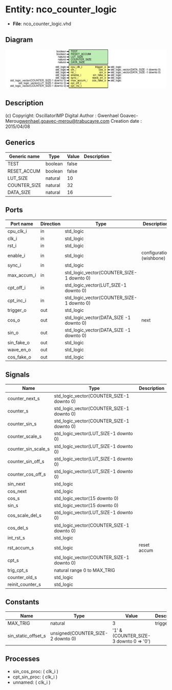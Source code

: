 # Entity: nco_counter_logic

- **File**: nco_counter_logic.vhd
## Diagram

![Diagram](nco_counter_logic.svg "Diagram")
## Description

(c) Copyright: OscillatorIMP Digital
Author : Gwenhael Goavec-Merou<gwenhael.goavec-merou@trabucayre.com>
Creation date : 2015/04/08
## Generics

| Generic name | Type    | Value | Description |
| ------------ | ------- | ----- | ----------- |
| TEST         | boolean | false |             |
| RESET_ACCUM  | boolean | false |             |
| LUT_SIZE     | natural | 10    |             |
| COUNTER_SIZE | natural | 32    |             |
| DATA_SIZE    | natural | 16    |             |
## Ports

| Port name   | Direction | Type                                      | Description              |
| ----------- | --------- | ----------------------------------------- | ------------------------ |
| cpu_clk_i   | in        | std_logic                                 |                          |
| clk_i       | in        | std_logic                                 |                          |
| rst_i       | in        | std_logic                                 |                          |
| enable_i    | in        | std_logic                                 | configuration (wishbone) |
| sync_i      | in        | std_logic                                 |                          |
| max_accum_i | in        | std_logic_vector(COUNTER_SIZE-1 downto 0) |                          |
| cpt_off_i   | in        | std_logic_vector(LUT_SIZE-1 downto 0)     |                          |
| cpt_inc_i   | in        | std_logic_vector(COUNTER_SIZE-1 downto 0) |                          |
| trigger_o   | out       | std_logic                                 |                          |
| cos_o       | out       | std_logic_vector(DATA_SIZE -1 downto 0)   | next                     |
| sin_o       | out       | std_logic_vector(DATA_SIZE -1 downto 0)   |                          |
| sin_fake_o  | out       | std_logic                                 |                          |
| wave_en_o   | out       | std_logic                                 |                          |
| cos_fake_o  | out       | std_logic                                 |                          |
## Signals

| Name                | Type                                      | Description |
| ------------------- | ----------------------------------------- | ----------- |
| counter_next_s      | std_logic_vector(COUNTER_SIZE-1 downto 0) |             |
|  counter_s          | std_logic_vector(COUNTER_SIZE-1 downto 0) |             |
| counter_sin_s       | std_logic_vector(COUNTER_SIZE-1 downto 0) |             |
| counter_scale_s     | std_logic_vector(LUT_SIZE-1 downto 0)     |             |
| counter_sin_scale_s | std_logic_vector(LUT_SIZE-1 downto 0)     |             |
| counter_sin_off_s   | std_logic_vector(LUT_SIZE-1 downto 0)     |             |
| counter_cos_off_s   | std_logic_vector(LUT_SIZE-1 downto 0)     |             |
| sin_next            | std_logic                                 |             |
|  cos_next           | std_logic                                 |             |
| cos_s               | std_logic_vector(15 downto 0)             |             |
|  sin_s              | std_logic_vector(15 downto 0)             |             |
| cos_scale_del_s     | std_logic_vector(LUT_SIZE-1 downto 0)     |             |
| cos_del_s           | std_logic_vector(COUNTER_SIZE-1 downto 0) |             |
| int_rst_s           | std_logic                                 |             |
| rst_accum_s         | std_logic                                 | reset accum |
| cpt_s               | std_logic_vector(COUNTER_SIZE-1 downto 0) |             |
| trig_cpt_s          | natural range 0 to MAX_TRIG               |             |
| counter_old_s       | std_logic                                 |             |
|  reinit_counter_s   | std_logic                                 |             |
## Constants

| Name                | Type                              | Value                                   | Description |
| ------------------- | --------------------------------- | --------------------------------------- | ----------- |
| MAX_TRIG            | natural                           |  3                                      | trigger     |
| sin_static_offset_s | unsigned(COUNTER_SIZE-2 downto 0) |  '1' & (COUNTER_SIZE-3 downto 0 => '0') |             |
## Processes
- sin_cos_proc: ( clk_i )
- cpt_sin_proc: ( clk_i )
- unnamed: ( clk_i )
